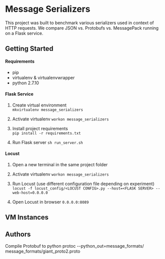 # Message Serializers
This project was built to benchmark various serializers used in context of HTTP requests. We compare JSON vs. Protobufs vs. MessagePack running on a Flask service.

## Getting Started

#### Requirements
- pip
- virtualenv & virtualenvwrapper
- python 2.7.10

#### Flask Service
1. Create virtual environment  
`mkvirtualenv message_serializers`

2. Activate virtualenv
`workon message_serializers`

3. Install project requirements  
`pip install -r requirements.txt`

4. Run Flask server
`sh run_server.sh`


#### Locust
1. Open a new terminal in the same project folder

2. Activate virtualenv
`workon message_serializers`

3. Run Locust (use different configuration file depending on experiment)
`locust -f locust_config/<LOCUST CONFIG>.py --host=<FLASK SERVER> --web-host=0.0.0.0`

4. Open Locust in browser
`0.0.0.0:8089`


## VM Instances


## Authors

Compile Protobuf to python
protoc --python_out=message_formats/ message_formats/giant_proto2.proto

